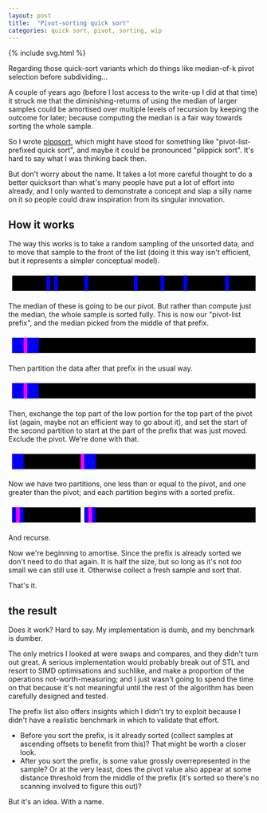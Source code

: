 ```yaml
---
layout: post
title:  "Pivot-sorting quick sort"
categories: quick sort, pivot, sorting, wip
---
```

{% include svg.html %}

Regarding those quick-sort variants which do things like median-of-k pivot
selection before subdividing...

A couple of years ago (before I lost access to the write-up I did at that time)
it struck me that the diminishing-returns of using the median of larger samples
could be amortised over multiple levels of recursion by keeping the outcome for
later; because computing the median is a fair way towards sorting the whole
sample.

So I wrote [plpqsort][], which might have stood for something like
"pivot-list-prefixed quick sort", and maybe it could be pronounced "plippick
sort".  It's hard to say what I was thinking back then.

But don't worry about the name.  It takes a lot more careful thought to do a
better quicksort than what's many people have put a lot of effort into already,
and I only wanted to demonstrate a concept and slap a silly name on it so
people could draw inspiration from its singular innovation.

## How it works

The way this works is to take a random sampling of the unsorted data, and to
move that sample to the front of the list (doing it this way isn't efficient,
but it represents a simpler conceptual model).

<svg width="100%" height="60" viewbox="0 0 660 60">
  <defs>
    <path id="value0" width="10" height="40" d="M5 44 V50" />
    <path id="value1" width="10" height="40" d="M5 42 V50" />
    <path id="value2" width="10" height="40" d="M5 40 V50" />
    <path id="value3" width="10" height="40" d="M5 38 V50" />
    <path id="value4" width="10" height="40" d="M5 36 V50" />
    <path id="value5" width="10" height="40" d="M5 34 V50" />
    <path id="value6" width="10" height="40" d="M5 32 V50" />
    <path id="value7" width="10" height="40" d="M5 30 V50" />
    <path id="value8" width="10" height="40" d="M5 28 V50" />
    <path id="value9" width="10" height="40" d="M5 28 V50" />
    <path id="valuea" width="10" height="40" d="M5 26 V50" />
    <path id="valueb" width="10" height="40" d="M5 24 V50" />
    <path id="valuec" width="10" height="40" d="M5 22 V50" />
    <path id="valued" width="10" height="40" d="M5 20 V50" />
    <path id="valuee" width="10" height="40" d="M5 18 V50" />
    <path id="valuef" width="10" height="40" d="M5 16 V50" />
    <rect id="element" width="10" height="40" y="10" fill="blue" />
    <rect id="pivot" width="10" height="40" y="10" fill="magenta" />
  </defs>
  <rect id="array" width="640" height="40" y="10" x="10" />
  <use x="10" href="#valueb" />
  <use x="20" href="#value1" />
  <use x="30" href="#value7" />
  <use x="40" href="#value6" />
  <use x="50" href="#value7" />
  <use x="60" href="#value9" />
  <use x="70" href="#value1" />
  <use x="100" href="#element" /> <use x="100" href="#value7" />
  <use x="120" href="#element" /> <use x="120" href="#value2" />
  <use x="200" href="#element" /> <use x="200" href="#value0" />
  <use x="330" href="#element" /> <use x="330" href="#valuec" />
  <use x="400" href="#element" /> <use x="400" href="#value3" />
  <use x="460" href="#element" /> <use x="460" href="#valuee" />
  <use x="570" href="#element" /> <use x="570" href="#value2" />
  <g id="unsorted">
  <use x="80" href="#value1" />
  <use x="90" href="#value5" />
  <use x="110" href="#value0" />
  <use x="130" href="#value8" />
  <use x="140" href="#value2" />
  <use x="150" href="#value8" />
  <use x="160" href="#value4" />
  <use x="170" href="#value4" />
  <use x="180" href="#value7" />
  <use x="190" href="#valuef" />
  <use x="210" href="#valued" />
  <use x="220" href="#value8" />
  <use x="230" href="#valueb" />
  <use x="240" href="#value6" />
  <use x="250" href="#valuee" />
  <use x="260" href="#valuec" />
  <use x="270" href="#value0" />
  <use x="280" href="#value4" />
  <use x="290" href="#value4" />
  <use x="300" href="#value8" />
  <use x="310" href="#value8" />
  <use x="320" href="#value3" />
  <use x="340" href="#value9" />
  <use x="350" href="#value0" />
  <use x="360" href="#value5" />
  <use x="370" href="#value8" />
  <use x="380" href="#value5" />
  <use x="390" href="#value4" />
  <use x="410" href="#value2" />
  <use x="420" href="#valuee" />
  <use x="430" href="#value8" />
  <use x="440" href="#valuef" />
  <use x="450" href="#value7" />
  <use x="470" href="#valuef" />
  <use x="480" href="#valued" />
  <use x="490" href="#value5" />
  <use x="500" href="#valuee" />
  <use x="510" href="#value3" />
  <use x="520" href="#valueb" />
  <use x="530" href="#valueb" />
  <use x="540" href="#value3" />
  <use x="550" href="#value1" />
  <use x="560" href="#value0" />
  <use x="580" href="#valuef" />
  <use x="590" href="#value0" />
  <use x="600" href="#valueb" />
  <use x="610" href="#value1" />
  <use x="620" href="#valuee" />
  <use x="630" href="#value4" />
  <use x="640" href="#value8" />
  </g>
</svg>

The median of these is going to be our pivot.  But rather than compute just the
median, the whole sample is sorted fully.  This is now our "pivot-list prefix",
and the median picked from the middle of that prefix.

<svg width="100%" height="60" viewbox="0 0 660 60">
  <use href="#array" />
  <use x="10" href="#element" /> <use x="10" href="#value0" />
  <use x="20" href="#element" /> <use x="20" href="#value2" />
  <use x="30" href="#element" /> <use x="30" href="#value2" />
  <use x="40" href="#pivot"   /> <use x="40" href="#value3" />
  <use x="50" href="#element" /> <use x="50" href="#value7" />
  <use x="60" href="#element" /> <use x="60" href="#valuec" />
  <use x="70" href="#element" /> <use x="70" href="#valuee" />
  <use x="100" href="#valueb" />
  <use x="120" href="#value1" />
  <use x="200" href="#value7" />
  <use x="330" href="#value6" />
  <use x="400" href="#value7" />
  <use x="460" href="#value9" />
  <use x="570" href="#value1" />
  <use href="#unsorted" />
</svg>

Then partition the data after that prefix in the usual way.

<svg width="100%" height="60" viewbox="0 0 660 60">
  <use href="#array" />
  <use x="10" href="#element" /> <use x="10" href="#value0" />
  <use x="20" href="#element" /> <use x="20" href="#value2" />
  <use x="30" href="#element" /> <use x="30" href="#value2" />
  <use x="40" href="#pivot"   /> <use x="40" href="#value3" />
  <use x="50" href="#element" /> <use x="50" href="#value7" />
  <use x="60" href="#element" /> <use x="60" href="#valuec" />
  <use x="70" href="#element" /> <use x="70" href="#valuee" />

  <g id="unsorted_lo">
  <use x="80" href="#value1" />
  <use x="90" href="#value0" />
  <use x="100" href="#value1" />
  <use x="110" href="#value2" />
  <use x="120" href="#value0" />
  <use x="130" href="#value3" />
  <use x="140" href="#value0" />
  <use x="150" href="#value2" />
  <use x="160" href="#value3" />
  <use x="170" href="#value3" />
  <use x="180" href="#value1" />
  </g>
  <use x="190" href="#value0" />
  <use x="200" href="#value1" />
  <use x="210" href="#value0" />
  <use x="220" href="#value1" />
  <path d="M230 2 V58" />
  <g id="unsorted_hi">
  <use x="230" href="#value5" />
  <use x="240" href="#valueb" />
  <use x="250" href="#value8" />
  <use x="260" href="#value8" />
  <use x="270" href="#value4" />
  <use x="280" href="#value4" />
  <use x="290" href="#value7" />
  <use x="300" href="#valuef" />
  <use x="310" href="#value7" />
  <use x="320" href="#valued" />
  <use x="330" href="#value8" />
  <use x="340" href="#valueb" />
  <use x="350" href="#value6" />
  <use x="360" href="#valuee" />
  <use x="370" href="#valuec" />
  <use x="380" href="#value4" />
  <use x="390" href="#value4" />
  <use x="400" href="#value8" />
  <use x="410" href="#value8" />
  <use x="420" href="#value6" />
  <use x="430" href="#value9" />
  <use x="440" href="#value5" />
  <use x="450" href="#value8" />
  <use x="460" href="#value5" />
  <use x="470" href="#value4" />
  <use x="480" href="#value7" />
  <use x="490" href="#valuee" />
  <use x="500" href="#value8" />
  <use x="510" href="#valuef" />
  <use x="520" href="#value7" />
  <use x="530" href="#value9" />
  <use x="540" href="#valuef" />
  <use x="550" href="#valued" />
  <use x="560" href="#value5" />
  <use x="570" href="#valuee" />
  <use x="580" href="#valueb" />
  <use x="590" href="#valueb" />
  <use x="600" href="#valuef" />
  <use x="610" href="#valueb" />
  <use x="620" href="#valuee" />
  <use x="630" href="#value4" />
  <use x="640" href="#value8" />
  </g>
</svg>

Then, exchange the top part of the low portion for the top part of the pivot
list (again, maybe not an efficient way to go about it), and set the start of
the second partition to start at the part of the prefix that was just moved.
Exclude the pivot.  We're done with that.

<svg width="100%" height="60" viewbox="0 0 660 60">
  <use href="#array" />
  <use x="10" href="#element" /> <use x="10" href="#value0" />
  <use x="20" href="#element" /> <use x="20" href="#value2" />
  <use x="30" href="#element" /> <use x="30" href="#value2" />
  <use x="40" href="#value0" />
  <use x="50" href="#value1" />
  <use x="60" href="#value0" />
  <use x="70" href="#value1" />

  <use href="#unsorted_lo" />
  <path d="M190 2 V58" />
  <use x="190" href="#pivot"   /> <use x="190" href="#value3" />
  <use x="200" href="#element" /> <use x="200" href="#value7" />
  <use x="210" href="#element" /> <use x="210" href="#valuec" />
  <use x="220" href="#element" /> <use x="220" href="#valuee" />
  <use href="#unsorted_hi" />
</svg>

Now we have two partitions, one less than or equal to the pivot, and one
greater than the pivot; and each partition begins with a sorted prefix.

<svg width="100%" height="60" viewbox="0 0 660 60">
  <rect x="10" y="10" width="180" height="40" />
  <use x="10" href="#element" /> <use x="10" href="#value0" />
  <use x="20" href="#pivot" /> <use x="20" href="#value2" />
  <use x="30" href="#element" /> <use x="30" href="#value2" />
  <use x="40" href="#value0" />
  <use x="50" href="#value1" />
  <use x="60" href="#value0" />
  <use x="70" href="#value1" />
  <use href="#unsorted_lo" />

  <rect x="200" y="10" width="450" height="40" />
  <use x="200" href="#element" /> <use x="200" href="#value7" />
  <use x="210" href="#pivot" /> <use x="210" href="#valuec" />
  <use x="220" href="#element" /> <use x="220" href="#valuee" />
  <use href="#unsorted_hi" />
</svg>

And recurse.

Now we're beginning to amortise.  Since the prefix is already sorted we don't
need to do that again.  It is half the size, but so long as it's not _too_
small we can still use it.  Otherwise collect a fresh sample and sort that.

That's it.

## the result

Does it work?  Hard to say.  My implementation is dumb, and my benchmark is
dumber.

The only metrics I looked at were swaps and compares, and they didn't turn out
great.  A serious implementation would probably break out of STL and resort to
SIMD optimisations and suchlike, and make a proportion of the operations
not-worth-measuring; and I just wasn't going to spend the time on that because
it's not meaningful until the rest of the algorithm has been carefully designed
and tested.

The prefix list also offers insights which I didn't try to exploit because I
didn't have a realistic benchmark in which to validate that effort.

* Before you sort the prefix, is it already sorted (collect samples at
  ascending offsets to benefit from this)?  That might be worth a closer look.
* After you sort the prefix, is some value grossly overrepresented in the
  sample?  Or at the very least, does the pivot value also appear at some
  distance threshold from the middle of the prefix (it's sorted so there's no
  scanning involved to figure this out)?

But it's an idea.  With a name.

[plpqsort]: https://github.com/sh1boot/plpqsort
